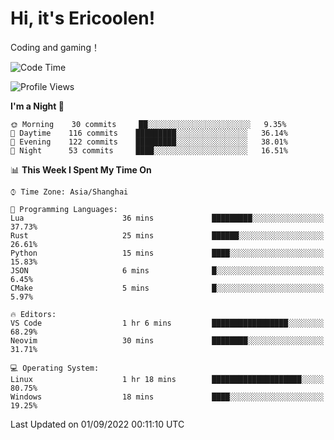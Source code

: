 # Hi, it's Ericoolen!
Coding and gaming！

<!--START_SECTION:waka-->
![Code Time](http://img.shields.io/badge/Code%20Time-350%20hrs%2023%20mins-blue)

![Profile Views](http://img.shields.io/badge/Profile%20Views-1-blue)

**I'm a Night 🦉** 

```text
🌞 Morning    30 commits     ██░░░░░░░░░░░░░░░░░░░░░░░   9.35% 
🌆 Daytime    116 commits    █████████░░░░░░░░░░░░░░░░   36.14% 
🌃 Evening    122 commits    █████████░░░░░░░░░░░░░░░░   38.01% 
🌙 Night      53 commits     ████░░░░░░░░░░░░░░░░░░░░░   16.51%

```


📊 **This Week I Spent My Time On** 

```text
⌚︎ Time Zone: Asia/Shanghai

💬 Programming Languages: 
Lua                      36 mins             █████████░░░░░░░░░░░░░░░░   37.73% 
Rust                     25 mins             ██████░░░░░░░░░░░░░░░░░░░   26.61% 
Python                   15 mins             ████░░░░░░░░░░░░░░░░░░░░░   15.83% 
JSON                     6 mins              █░░░░░░░░░░░░░░░░░░░░░░░░   6.45% 
CMake                    5 mins              █░░░░░░░░░░░░░░░░░░░░░░░░   5.97%

🔥 Editors: 
VS Code                  1 hr 6 mins         █████████████████░░░░░░░░   68.29% 
Neovim                   30 mins             ████████░░░░░░░░░░░░░░░░░   31.71%

💻 Operating System: 
Linux                    1 hr 18 mins        ████████████████████░░░░░   80.75% 
Windows                  18 mins             ████░░░░░░░░░░░░░░░░░░░░░   19.25%

```


 Last Updated on 01/09/2022 00:11:10 UTC
<!--END_SECTION:waka-->

